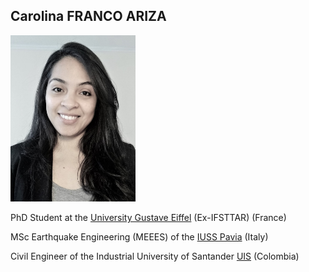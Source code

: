 ## Carolina FRANCO ARIZA
<img src="Photo.jpeg" alt="drawing" width="200"/>

PhD Student at the [University Gustave Eiffel](https://www.univ-gustave-eiffel.fr/) (Ex-IFSTTAR) (France)

MSc Earthquake Engineering (MEEES) of the [IUSS Pavia](http://www.iusspavia.it/home) (Italy)

Civil Engineer of the Industrial University of Santander [UIS](https://www.uis.edu.co/webUIS/es/index.jsp) (Colombia)
